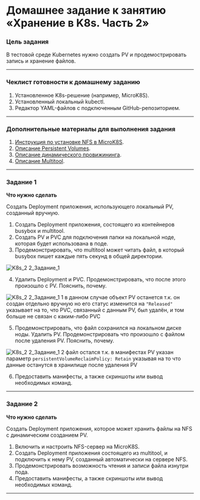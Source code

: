 # Домашнее задание к занятию «Хранение в K8s. Часть 2»

### Цель задания

В тестовой среде Kubernetes нужно создать PV и продемострировать запись и хранение файлов.

------

### Чеклист готовности к домашнему заданию

1. Установленное K8s-решение (например, MicroK8S).
2. Установленный локальный kubectl.
3. Редактор YAML-файлов с подключенным GitHub-репозиторием.

------

### Дополнительные материалы для выполнения задания

1. [Инструкция по установке NFS в MicroK8S](https://microk8s.io/docs/nfs). 
2. [Описание Persistent Volumes](https://kubernetes.io/docs/concepts/storage/persistent-volumes/). 
3. [Описание динамического провижининга](https://kubernetes.io/docs/concepts/storage/dynamic-provisioning/). 
4. [Описание Multitool](https://github.com/wbitt/Network-MultiTool).

------

### Задание 1

**Что нужно сделать**

Создать Deployment приложения, использующего локальный PV, созданный вручную.

1. Создать Deployment приложения, состоящего из контейнеров busybox и multitool.
2. Создать PV и PVC для подключения папки на локальной ноде, которая будет использована в поде.
3. Продемонстрировать, что multitool может читать файл, в который busybox пишет каждые пять секунд в общей директории.

![K8s_2 2_Задание_1](https://github.com/user-attachments/assets/1ff6c465-f218-4f4e-ad3b-2239348c9cca)

4. Удалить Deployment и PVC. Продемонстрировать, что после этого произошло с PV. Пояснить, почему.

![K8s_2 2_Задание_1 1](https://github.com/user-attachments/assets/5a8756c4-f76d-4cbb-9c39-5dab03aa7402)
в данном случае объект PV останется т.к. он создан отдельно вручную но его статус изменится на ```"Released"``` указывает на то, что PVC, связанный с данным PV, был удалён, и том больше не связан с каким-либо PVC

5. Продемонстрировать, что файл сохранился на локальном диске ноды. Удалить PV.  Продемонстрировать что произошло с файлом после удаления PV. Пояснить, почему.

![K8s_2 2_Задание_1 2](https://github.com/user-attachments/assets/a7918176-7776-4def-99ae-1bc99d2f9701)
файл остался т.к. в манифестах PV указан параметр ```persistentVolumeReclaimPolicy: Retain``` указывая на то что данные останутся в хранилище после удаления PV

6. Предоставить манифесты, а также скриншоты или вывод необходимых команд.

------

### Задание 2

**Что нужно сделать**

Создать Deployment приложения, которое может хранить файлы на NFS с динамическим созданием PV.

1. Включить и настроить NFS-сервер на MicroK8S.
2. Создать Deployment приложения состоящего из multitool, и подключить к нему PV, созданный автоматически на сервере NFS.
3. Продемонстрировать возможность чтения и записи файла изнутри пода. 
4. Предоставить манифесты, а также скриншоты или вывод необходимых команд.

------
